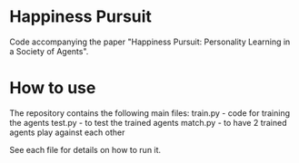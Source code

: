 # Happiness Pursuit
Code accompanying the paper "Happiness Pursuit: Personality Learning in a Society of Agents".

# How to use
The repository contains the following main files:
train.py - code for training the agents
test.py - to test the trained agents
match.py - to have 2 trained agents play against each other

See each file for details on how to run it.
